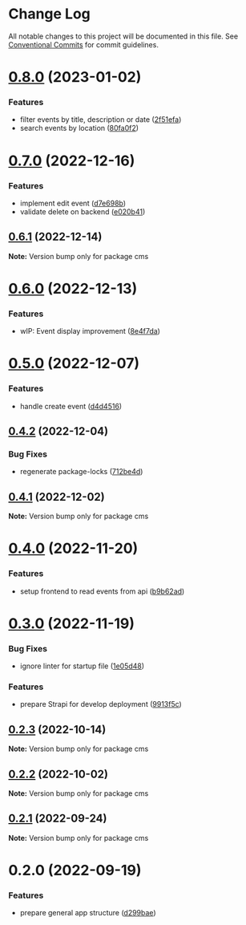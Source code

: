 # Change Log

All notable changes to this project will be documented in this file.
See [Conventional Commits](https://conventionalcommits.org) for commit guidelines.

# [0.8.0](https://github.com/Miwoli/jugger/compare/cms@0.7.0...cms@0.8.0) (2023-01-02)

### Features

- filter events by title, description or date ([2f51efa](https://github.com/Miwoli/jugger/commit/2f51efa22ce5116ea048f50f828511dd92b420f7))
- search events by location ([80fa0f2](https://github.com/Miwoli/jugger/commit/80fa0f297d9d47cb5a07520b13c8d38e6de2780c))

# [0.7.0](https://github.com/Miwoli/jugger/compare/cms@0.6.1...cms@0.7.0) (2022-12-16)

### Features

- implement edit event ([d7e698b](https://github.com/Miwoli/jugger/commit/d7e698bfae15f1a2b391f1943f72910c5ef4f303))
- validate delete on backend ([e020b41](https://github.com/Miwoli/jugger/commit/e020b415995adf289a057d041129d37c5b46f52d))

## [0.6.1](https://github.com/Miwoli/jugger/compare/cms@0.6.0...cms@0.6.1) (2022-12-14)

**Note:** Version bump only for package cms

# [0.6.0](https://github.com/Miwoli/jugger/compare/cms@0.5.0...cms@0.6.0) (2022-12-13)

### Features

- wIP: Event display improvement ([8e4f7da](https://github.com/Miwoli/jugger/commit/8e4f7daff020546774ceeb0056a70336ae9f4916))

# [0.5.0](https://github.com/Miwoli/jugger/compare/cms@0.4.2...cms@0.5.0) (2022-12-07)

### Features

- handle create event ([d4d4516](https://github.com/Miwoli/jugger/commit/d4d4516ee7b99e0e7e5b894aea3e3ef811eaaabe))

## [0.4.2](https://github.com/Miwoli/jugger/compare/cms@0.4.1...cms@0.4.2) (2022-12-04)

### Bug Fixes

- regenerate package-locks ([712be4d](https://github.com/Miwoli/jugger/commit/712be4da3e1d3334eac8c25f0d9fce7a48196595))

## [0.4.1](https://github.com/Miwoli/jugger/compare/cms@0.4.0...cms@0.4.1) (2022-12-02)

**Note:** Version bump only for package cms

# [0.4.0](https://github.com/Miwoli/jugger/compare/cms@0.3.0...cms@0.4.0) (2022-11-20)

### Features

- setup frontend to read events from api ([b9b62ad](https://github.com/Miwoli/jugger/commit/b9b62ad723349f9b1353d8e234d8f6e3073611e4))

# [0.3.0](https://github.com/Miwoli/jugger/compare/cms@0.2.1...cms@0.3.0) (2022-11-19)

### Bug Fixes

- ignore linter for startup file ([1e05d48](https://github.com/Miwoli/jugger/commit/1e05d482095c53dfd57ad3c6d56a9f5844ab2336))

### Features

- prepare Strapi for develop deployment ([9913f5c](https://github.com/Miwoli/jugger/commit/9913f5ce5ccbb6456bec4853e65e92921a2da111))

## [0.2.3](https://github.com/Miwoli/jugger/compare/cms@0.2.2...cms@0.2.3) (2022-10-14)

**Note:** Version bump only for package cms

## [0.2.2](https://github.com/Miwoli/jugger/compare/cms@0.2.0...cms@0.2.2) (2022-10-02)

**Note:** Version bump only for package cms

## [0.2.1](https://github.com/Miwoli/jugger/compare/cms@0.2.0...cms@0.2.1) (2022-09-24)

**Note:** Version bump only for package cms

# 0.2.0 (2022-09-19)

### Features

- prepare general app structure ([d299bae](https://github.com/Miwoli/jugger/commit/d299bae4ad653d9bde2a38344fea055b28b50901))
